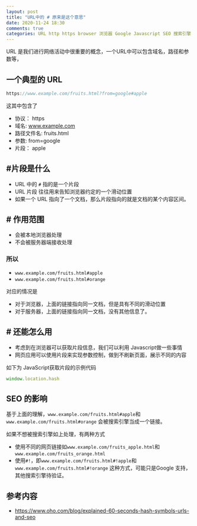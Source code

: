 ```yaml
---
layout: post
title: "URL中的 # 原来是这个意思"
date: 2020-11-24 18:30
comments: true
categories: URL http https browser 浏览器 Google Javascript SEO 搜索引擎 网址 Uri
---
```

URL 是我们进行网络活动中很重要的概念，一个URL中可以包含域名，路径和参数等，

## 一个典型的 URL
```java
https://www.example.com/fruits.html?from=google#apple
```
<!--more-->

这其中包含了

  * 协议： https
  * 域名:  www.example.com
  * 路径文件名: fruits.html
  * 参数: from=google
  * 片段： apple

## #片段是什么
  * URL 中的 `#` 指的是一个片段
  * URL 片段 往往用来告知浏览器约定的一个滑动位置
  * 如果一个 URL 指向了一个文档，那么片段指向的就是文档的某个内容区间。

## # 作用范围
  * 会被本地浏览器处理
  * 不会被服务器端接收处理

### 所以
  * `www.example.com/fruits.html#apple`
  * `www.example.com/fruits.html#orange`

对应的情况是

  * 对于浏览器，上面的链接指向同一文档，但是具有不同的滑动位置
  * 对于服务器，上面的链接指向同一文档，没有其他信息了。

## # 还能怎么用
  * 考虑到在浏览器可以获取片段信息，我们可以利用 Javascript做一些事情
  * 网页应用可以使用片段来实现参数控制，做到不刷新页面，展示不同的内容


如下为 JavaScript获取片段的示例代码
```javascript
window.location.hash
```


## SEO 的影响

基于上面的理解，`www.example.com/fruits.html#apple`和`www.example.com/fruits.html#orange` 会被搜索引擎当成一个链接。

如果不想被搜索引擎如上处理，有两种方式

  * 使用不同的网页链接如`www.example.com/fruits_apple.html`和`www.example.com/fruits_orange.html`
  * 使用`#!`，即`www.example.com/fruits.html#!apple`和`www.example.com/fruits.html#!orange`  这种方式，可能只是Google 支持，其他搜索引擎待验证。

## 参考内容
  * https://www.oho.com/blog/explained-60-seconds-hash-symbols-urls-and-seo

